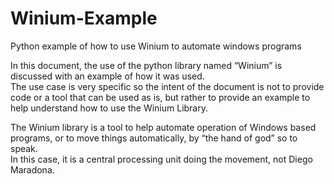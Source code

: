 # Winium-Example
Python example of how to use Winium to automate windows programs

In this document, the use of the python library named “Winium” is discussed with an example of how it was used.  
The use case is very specific so the intent of the document is not to provide code or a tool that can be used as is, 
but rather to provide an example to help understand how to use the Winium Library.

The Winium library is a tool to help automate operation of Windows based programs, 
or to move things automatically, by “the hand of god” so to speak.  
In this case, it is a central processing unit doing the movement, not Diego Maradona.
